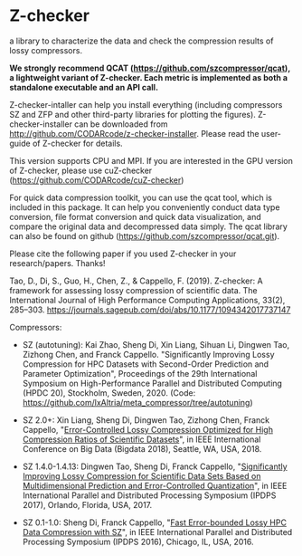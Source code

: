 # Z-checker
a library to characterize the data and check the compression results of lossy compressors.

**We strongly recommend QCAT (https://github.com/szcompressor/qcat), a lightweight variant of Z-checker. Each metric is implemented as both a standalone executable and an API call.**

Z-checker-intaller can help you install everything (including compressors SZ and ZFP and other third-party libraries for plotting the figures). Z-checker-installer can be downloaded from http://github.com/CODARcode/z-checker-installer. Please read the user-guide of Z-checker for details.

This version supports CPU and MPI. If you are interested in the GPU version of Z-checker, please use cuZ-checker (https://github.com/CODARcode/cuZ-checker)

For quick data compression toolkit, you can use the qcat tool, which is included in this package. It can help you conveniently conduct data type conversion, file format conversion and quick data visualization, and compare the original data and decompressed data simply. The qcat library can also be found on github (https://github.com/szcompressor/qcat.git).

Please cite the following paper if you used Z-checker in your research/papers. Thanks!

Tao, D., Di, S., Guo, H., Chen, Z., & Cappello, F. (2019). Z-checker: A framework for assessing lossy compression of scientific data. The International Journal of High Performance Computing Applications, 33(2), 285–303. 
https://journals.sagepub.com/doi/abs/10.1177/1094342017737147


Compressors: 
* SZ (autotuning): Kai Zhao, Sheng Di, Xin Liang, Sihuan Li, Dingwen Tao, Zizhong Chen, and Franck Cappello. "Significantly Improving Lossy Compression for HPC Datasets with Second-Order Prediction and Parameter Optimization", Proceedings of the 29th International Symposium on High-Performance Parallel and Distributed Computing (HPDC 20), Stockholm, Sweden, 2020. (Code: https://github.com/lxAltria/meta_compressor/tree/autotuning)

* SZ 2.0+: Xin Liang, Sheng Di, Dingwen Tao, Zizhong Chen, Franck Cappello, "[Error-Controlled Lossy Compression Optimized for High Compression Ratios of Scientific Datasets](https://ieeexplore.ieee.org/document/8622520)", in IEEE International Conference on Big Data (Bigdata 2018), Seattle, WA, USA, 2018.

* SZ 1.4.0-1.4.13: Dingwen Tao, Sheng Di, Franck Cappello, "[Significantly Improving Lossy Compression for Scientific Data Sets Based on Multidimensional Prediction and Error-Controlled Quantization](https://ieeexplore.ieee.org/document/7967203)", in IEEE International Parallel and Distributed Processing Symposium (IPDPS 2017), Orlando, Florida, USA, 2017.

* SZ 0.1-1.0: Sheng Di, Franck Cappello, "[Fast Error-bounded Lossy HPC Data Compression with SZ](https://ieeexplore.ieee.org/document/7516069)", in IEEE International Parallel and Distributed Processing Symposium (IPDPS 2016), Chicago, IL, USA, 2016.
